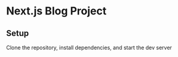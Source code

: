 # Next.js Blog Project

## Setup

Clone the repository, install dependencies, and start the dev server


<!-- ssr and ssg -->
<!-- generate static params -->
<!-- meta data -->
<!-- server action is a server from submission action that is server directly from submission  process-->